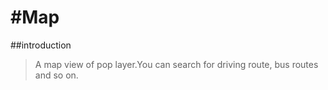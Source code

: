 #Map
===
    
    
##introduction
    
>A map view of pop layer.You can search for driving route, bus routes and so on.
